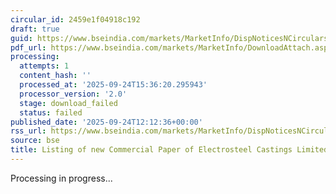 ```yaml
---
circular_id: 2459e1f04918c192
draft: true
guid: https://www.bseindia.com/markets/MarketInfo/DispNoticesNCirculars.aspx?Noticeid={1032919F-4965-4E7D-B8B0-2D77E8EE2811}&noticeno=20250924-31&dt=09/24/2025&icount=31&totcount=60&flag=0
pdf_url: https://www.bseindia.com/markets/MarketInfo/DownloadAttach.aspx?id=20250924-31&attachedId=
processing:
  attempts: 1
  content_hash: ''
  processed_at: '2025-09-24T15:36:20.295943'
  processor_version: '2.0'
  stage: download_failed
  status: failed
published_date: '2025-09-24T12:12:36+00:00'
rss_url: https://www.bseindia.com/markets/MarketInfo/DispNoticesNCirculars.aspx?Noticeid={1032919F-4965-4E7D-B8B0-2D77E8EE2811}&noticeno=20250924-31&dt=09/24/2025&icount=31&totcount=60&flag=0
source: bse
title: Listing of new Commercial Paper of Electrosteel Castings Limited
---
```


Processing in progress...